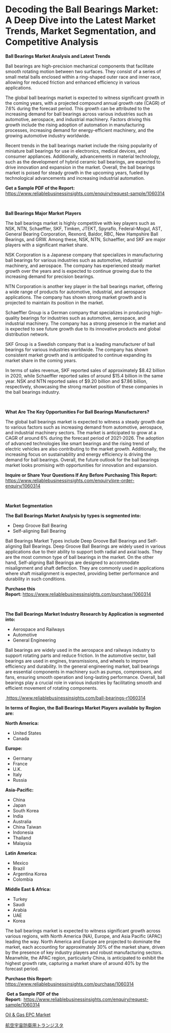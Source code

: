 <p><h1>Decoding the Ball Bearings Market: A Deep Dive into the Latest Market Trends, Market Segmentation, and Competitive Analysis</h1></p><p><strong>Ball Bearings Market Analysis and Latest Trends</strong></p>
<p><p>Ball bearings are high-precision mechanical components that facilitate smooth rotating motion between two surfaces. They consist of a series of small metal balls enclosed within a ring-shaped outer race and inner race, allowing for reduced friction and enhanced efficiency in various applications.</p><p>The global ball bearings market is expected to witness significant growth in the coming years, with a projected compound annual growth rate (CAGR) of 7.6% during the forecast period. This growth can be attributed to the increasing demand for ball bearings across various industries such as automotive, aerospace, and industrial machinery. Factors driving this growth include the rising adoption of automation in manufacturing processes, increasing demand for energy-efficient machinery, and the growing automotive industry worldwide.</p><p>Recent trends in the ball bearings market include the rising popularity of miniature ball bearings for use in electronics, medical devices, and consumer appliances. Additionally, advancements in material technology, such as the development of hybrid ceramic ball bearings, are expected to drive innovation and expansion in the market. Overall, the ball bearings market is poised for steady growth in the upcoming years, fueled by technological advancements and increasing industrial automation.</p></p>
<p><strong>Get a Sample PDF of the Report:&nbsp;</strong> <a href="https://www.reliablebusinessinsights.com/enquiry/request-sample/1060314">https://www.reliablebusinessinsights.com/enquiry/request-sample/1060314</a></p>
<p>&nbsp;</p>
<p><strong>Ball Bearings Major Market Players</strong></p>
<p><p>The ball bearings market is highly competitive with key players such as NSK, NTN, Schaeffler, SKF, Timken, JTEKT, Spyraflo, Federal-Mogul, AST, General Bearing Corporation, Rexnord, Baldor, RBC, New Hampshire Ball Bearings, and GRW. Among these, NSK, NTN, Schaeffler, and SKF are major players with a significant market share.</p><p>NSK Corporation is a Japanese company that specializes in manufacturing ball bearings for various industries such as automotive, industrial machinery, and aerospace. The company has experienced steady market growth over the years and is expected to continue growing due to the increasing demand for precision bearings.</p><p>NTN Corporation is another key player in the ball bearings market, offering a wide range of products for automotive, industrial, and aerospace applications. The company has shown strong market growth and is projected to maintain its position in the market.</p><p>Schaeffler Group is a German company that specializes in producing high-quality bearings for industries such as automotive, aerospace, and industrial machinery. The company has a strong presence in the market and is expected to see future growth due to its innovative products and global distribution network.</p><p>SKF Group is a Swedish company that is a leading manufacturer of ball bearings for various industries worldwide. The company has shown consistent market growth and is anticipated to continue expanding its market share in the coming years.</p><p>In terms of sales revenue, SKF reported sales of approximately $8.42 billion in 2020, while Schaeffler reported sales of around $15.4 billion in the same year. NSK and NTN reported sales of $9.20 billion and $7.86 billion, respectively, showcasing the strong market position of these companies in the ball bearings industry.</p></p>
<p>&nbsp;</p>
<p><strong>What Are The Key Opportunities For Ball Bearings Manufacturers?</strong></p>
<p><p>The global ball bearings market is expected to witness a steady growth due to various factors such as increasing demand from automotive, aerospace, and industrial machinery sectors. The market is anticipated to grow at a CAGR of around 6% during the forecast period of 2021-2026. The adoption of advanced technologies like smart bearings and the rising trend of electric vehicles are also contributing to the market growth. Additionally, the increasing focus on sustainability and energy efficiency is driving the demand for ball bearings. Overall, the future outlook for the ball bearings market looks promising with opportunities for innovation and expansion.</p></p>
<p><strong>Inquire or Share Your Questions If Any Before Purchasing This Report:</strong> <a href="https://www.reliablebusinessinsights.com/enquiry/pre-order-enquiry/1060314">https://www.reliablebusinessinsights.com/enquiry/pre-order-enquiry/1060314</a></p>
<p>&nbsp;</p>
<p><strong>Market Segmentation</strong></p>
<p><strong>The Ball Bearings Market Analysis by types is segmented into:</strong></p>
<p><ul><li>Deep Groove Ball Bearing</li><li>Self-aligning Ball Bearing</li></ul></p>
<p><p>Ball Bearings Market Types include Deep Groove Ball Bearings and Self-aligning Ball Bearings. Deep Groove Ball Bearings are widely used in various applications due to their ability to support both radial and axial loads. They are the most common type of ball bearings in the market. On the other hand, Self-aligning Ball Bearings are designed to accommodate misalignment and shaft deflection. They are commonly used in applications where shaft misalignment is expected, providing better performance and durability in such conditions.</p></p>
<p><strong>Purchase this Report:&nbsp;</strong><a href="https://www.reliablebusinessinsights.com/purchase/1060314">https://www.reliablebusinessinsights.com/purchase/1060314</a></p>
<p>&nbsp;</p>
<p><strong>The Ball Bearings Market Industry Research by Application is segmented into:</strong></p>
<p><ul><li>Aerospace and Railways</li><li>Automotive</li><li>General Engineering</li></ul></p>
<p><p>Ball bearings are widely used in the aerospace and railways industry to support rotating parts and reduce friction. In the automotive sector, ball bearings are used in engines, transmissions, and wheels to improve efficiency and durability. In the general engineering market, ball bearings are essential components in machinery such as pumps, compressors, and fans, ensuring smooth operation and long-lasting performance. Overall, ball bearings play a crucial role in various industries by facilitating smooth and efficient movement of rotating components.</p></p>
<p><a href="https://www.reliablebusinessinsights.com/ball-bearings-r1060314">&nbsp;https://www.reliablebusinessinsights.com/ball-bearings-r1060314</a></p>
<p><strong>In terms of Region, the Ball Bearings Market Players available by Region are:</strong></p>
<p>
    <p> <strong> North America: </strong>
        <ul>
            <li>United States</li>
            <li>Canada</li>
        </ul>
        </p> 
    <p> <strong> Europe: </strong>
        <ul>
            <li>Germany</li>
            <li>France</li>
            <li>U.K.</li>
            <li>Italy</li>
            <li>Russia</li>
        </ul>
        </p> 
    <p> <strong> Asia-Pacific: </strong>
        <ul>
            <li>China</li>
            <li>Japan</li>
            <li>South Korea</li>
            <li>India</li>
            <li>Australia</li>
            <li>China Taiwan</li>
            <li>Indonesia</li>
            <li>Thailand</li>
            <li>Malaysia</li>
        </ul>
        </p> 
    <p> <strong> Latin America: </strong>
        <ul>
            <li>Mexico</li>
            <li>Brazil</li>
            <li>Argentina Korea</li>
            <li>Colombia</li>
        </ul>
        </p> 
    <p> <strong> Middle East & Africa: </strong>
        <ul>
            <li>Turkey</li>
            <li>Saudi</li>
            <li>Arabia</li>
            <li>UAE</li>
            <li>Korea</li>
        </ul>
    </p>
    </p>
<p><p>The ball bearings market is expected to witness significant growth across various regions, with North America (NA), Europe, and Asia Pacific (APAC) leading the way. North America and Europe are projected to dominate the market, each accounting for approximately 30% of the market share, driven by the presence of key industry players and robust manufacturing sectors. Meanwhile, the APAC region, particularly China, is anticipated to exhibit the highest growth rate, capturing a market share of around 40% by the forecast period.</p></p>
<p><strong>Purchase this Report: </strong><a href="https://www.reliablebusinessinsights.com/purchase/1060314">https://www.reliablebusinessinsights.com/purchase/1060314</a></p>
<p>&nbsp;<strong>Get a Sample PDF of the Report:&nbsp;&nbsp;</strong><a href="https://www.reliablebusinessinsights.com/enquiry/request-sample/1060314">https://www.reliablebusinessinsights.com/enquiry/request-sample/1060314</a></p>
<p><strong></strong></p>
<p><p><a href="https://issuu.com/reportprime-2/docs/oil-gas-epc-market-size-2030.pptx">Oil & Gas EPC Market</a></p><p><a href="https://github.com/nxboeu02965442/Market-Research-Report-List-3/blob/main/3527615124439.md">航空宇宙防衛用トランジスタ</a></p></p>